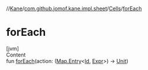 //[Kane](../../index.md)/[com.github.jomof.kane.impl.sheet](../index.md)/[Cells](index.md)/[forEach](for-each.md)



# forEach  
[jvm]  
Content  
fun [forEach](for-each.md)(action: ([Map.Entry](https://kotlinlang.org/api/latest/jvm/stdlib/kotlin.collections/-map/-entry/index.html)<[Id](../../com.github.jomof.kane.impl/index.md#%5Bcom.github.jomof.kane.impl%2FId%2F%2F%2FPointingToDeclaration%2F%5D%2FClasslikes%2F-1682792303), [Expr](../../com.github.jomof.kane/-expr/index.md)>) -> [Unit](https://kotlinlang.org/api/latest/jvm/stdlib/kotlin/-unit/index.html))  



